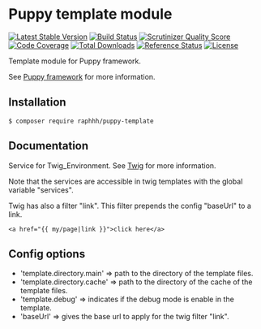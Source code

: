 # Puppy template module

[![Latest Stable Version](https://poser.pugx.org/raphhh/puppy-template/v/stable.svg)](https://packagist.org/packages/raphhh/puppy-template)
[![Build Status](https://travis-ci.org/Raphhh/puppy-template.png)](https://travis-ci.org/Raphhh/puppy-template)
[![Scrutinizer Quality Score](https://scrutinizer-ci.com/g/Raphhh/puppy-template/badges/quality-score.png?b=master)](https://scrutinizer-ci.com/g/Raphhh/puppy-template/)
[![Code Coverage](https://scrutinizer-ci.com/g/Raphhh/puppy-template/badges/coverage.png?b=master)](https://scrutinizer-ci.com/g/Raphhh/puppy-template/)
[![Total Downloads](https://poser.pugx.org/raphhh/puppy-template/downloads.svg)](https://packagist.org/packages/raphhh/puppy-template)
[![Reference Status](https://www.versioneye.com/php/raphhh:puppy-template/reference_badge.svg?style=flat)](https://www.versioneye.com/php/raphhh:puppy-template/references)
[![License](https://poser.pugx.org/raphhh/puppy-template/license.svg)](https://packagist.org/packages/raphhh/puppy-template)

Template module for Puppy framework.

See [Puppy framework](https://github.com/Raphhh/puppy) for more information.

## Installation

```
$ composer require raphhh/puppy-template
```

## Documentation

Service for Twig_Environment. See [Twig](http://twig.sensiolabs.org/) for more information.

Note that the services are accessible in twig templates with the global variable "services".

Twig has also a filter "link". This filter prepends the config "baseUrl" to a link.

```twig
<a href="{{ my/page|link }}">click here</a>
```

## Config options

 - 'template.directory.main' => path to the directory of the template files.
 - 'template.directory.cache' => path to the directory of the cache of the template files.
 - 'template.debug' => indicates if the debug mode is enable in the template.
 - 'baseUrl' => gives the base url to apply for the twig filter "link".
